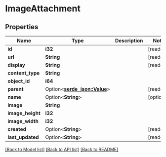 # ImageAttachment

## Properties

Name | Type | Description | Notes
------------ | ------------- | ------------- | -------------
**id** | **i32** |  | [readonly]
**url** | **String** |  | [readonly]
**display** | **String** |  | [readonly]
**content_type** | **String** |  | 
**object_id** | **i64** |  | 
**parent** | Option<[**serde_json::Value**](.md)> |  | [readonly]
**name** | Option<**String**> |  | [optional]
**image** | **String** |  | 
**image_height** | **i32** |  | 
**image_width** | **i32** |  | 
**created** | Option<**String**> |  | [readonly]
**last_updated** | Option<**String**> |  | [readonly]

[[Back to Model list]](../README.md#documentation-for-models) [[Back to API list]](../README.md#documentation-for-api-endpoints) [[Back to README]](../README.md)


